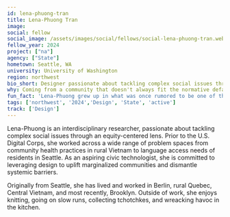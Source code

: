 ```yaml
---
id: lena-phuong-tran
title: Lena-Phuong Tran
image: 
social: fellow
social_image: /assets/images/social/fellows/social-lena-phuong-tran.webp
fellow_year: 2024
project: ["na"]
agency: ["State"]
hometown: Seattle, WA
university: University of Washington
region: northwest
bio_short: Designer passionate about tackling complex social issues through an equity-centered lens
why: Coming from a community that doesn't always fit the normative defaults for a user, I've witnessed the ways that technology and design can serve some users while neglecting others. These experiences, coupled with my past work with government partners at both the city and state levels, motivated me to join USDC. I see the fellowship as an opportunity to work on improving government services in meaningful ways and ultimately ensuring they meet the needs of all individuals, regardless of their backgrounds or identities. 
fun_fact: 'Lena-Phuong grew up in what was once rumored to be one of the most diverse zip codes in the country (98118).'
tags: ['northwest', '2024','Design', 'State', 'active']
track: ['Design']
---
```


Lena-Phuong is an interdisciplinary researcher, passionate about tackling complex social issues through an equity-centered lens. Prior to the U.S. Digital Corps, she worked across a wide range of problem spaces from community health practices in rural Vietnam to language access needs of residents in Seattle. As an aspiring civic technologist, she is committed to leveraging design to uplift marginalized communities and dismantle systemic barriers.

Originally from Seattle, she has lived and worked in Berlin, rural Quebec, Central Vietnam, and most recently, Brooklyn. Outside of work, she enjoys knitting, going on slow runs, collecting tchotchkes, and wreacking havoc in the kitchen.